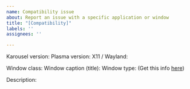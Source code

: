 ```yaml
---
name: Compatibility issue
about: Report an issue with a specific application or window
title: "[Compatibility]"
labels: ''
assignees: ''

---
```


Karousel version:
Plasma version:
X11 / Wayland:

Window class:
Window caption (title):
Window type:
(Get this info [here](https://github.com/peterfajdiga/karousel/wiki/Getting-window-info))

Description:
